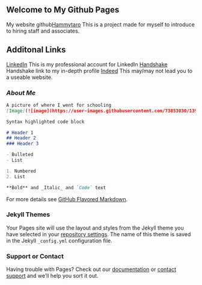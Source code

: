 ## Welcome to My Github Pages

My website github[Hammytaro](https://github.com/Hammytaro/cse4050/edit/gh-pages/index.md)
This is a project made for myself to introduce to hiring staff and associates. 


## Additonal Links
[LinkedIn](https://https://www.linkedin.com/in/sean-akins-csegame-designer/) 
This is my professional account for LinkedIn
[Handshake](https://csusb.joinhandshake.com/users/8592457)
Handshake link to my in-depth profile
[Indeed](https://my.indeed.com/resume?hl=en&co=US&from=gnav-acme--jobseeker-contributions-webapp/)
This may/may not lead you to a useable website. 

### _About Me_



```markdown
A picture of where I went for schooling
[Image](![image](https://user-images.githubusercontent.com/73853030/139179628-824d6b02-8751-4d48-a582-fa9478fbcf61.png)

Syntax highlighted code block

# Header 1
## Header 2
### Header 3

- Bulleted
- List

1. Numbered
2. List

**Bold** and _Italic_ and `Code` text

```

For more details see [GitHub Flavored Markdown](https://guides.github.com/features/mastering-markdown/).

### Jekyll Themes

Your Pages site will use the layout and styles from the Jekyll theme you have selected in your [repository settings](https://github.com/Hammytaro/cse4050/settings/pages). The name of this theme is saved in the Jekyll `_config.yml` configuration file.

### Support or Contact

Having trouble with Pages? Check out our [documentation](https://docs.github.com/categories/github-pages-basics/) or [contact support](https://support.github.com/contact) and we’ll help you sort it out.
